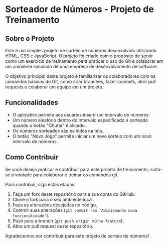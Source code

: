 # Sorteador de Números - Projeto de Treinamento

## Sobre o Projeto
Este é um simples projeto de sorteio de números desenvolvido utilizando HTML, CSS e JavaScript. O projeto foi criado com o propósito de servir como um exercício de treinamento para praticar o uso do Git e colaborar em um ambiente simulado de uma empresa de desenvolvimento de software.

O objetivo principal deste projeto é familiarizar os colaboradores com os comandos básicos do Git, como criar branches, fazer commits, abrir pull requests e colaborar em equipe em um projeto.

## Funcionalidades
- O aplicativo permite aos usuários inserir um intervalo de números.
- Um número aleatório dentro do intervalo especificado é sorteado quando o botão "Chutar" é clicado.
- Os números sorteados são exibidos na tela.
- O botão "Novo Jogo" permite iniciar um novo sorteio com um novo intervalo de números.

## Como Contribuir
Se você deseja praticar e contribuir para este projeto de treinamento, sinta-se à vontade para colaborar e treinar os comandos git.

Para contribuir, siga estas etapas:
1. Faça um fork deste repositório para a sua conta do GitHub.
2. Clone o fork para o seu ambiente local.
3. Faça as alterações desejadas no código.
4. Commit suas alterações (`git commit -am 'Adicionando nova funcionalidade'`).
5. Push para a branch (`git push origin minha-feature`).
6. Abra um pull request neste repositório.

Agradecemos por contribuir para este projeto de sorteio de números!


